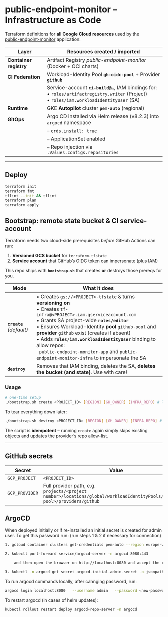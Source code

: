 # public-endpoint-monitor – Infrastructure as Code

Terraform definitions for **all Google Cloud resources** used by the\
[public-endpoint-monitor](https://github.com/stokesy56/public-endpoint-monitor-app) application:

| Layer | Resources created / imported |
|-------|------------------------------|
| **Container registry** | Artifact Registry _public-endpoint-monitor_ (Docker + OCI charts) |
| **CI Federation** | Workload-Identity Pool **`gh-oidc-pool`** + Provider **`github`** |
|                    | Service-account **`ci-build@…`**, IAM bindings for:<br>• `roles/artifactregistry.writer` (Project) <br>• `roles/iam.workloadIdentityUser` (SA) |
| **Runtime** | GKE **Autopilot** cluster **`pem-auto`** (regional) |
| **GitOps**             | Argo CD installed via Helm release (v8.2.3) into `argocd` namespace  
|                        | – `crds.install: true`  
|                        | – ApplicationSet enabled  
|                        | – Repo injection via `.Values.configs.repositories` 

---

## Deploy
```bash
terraform init
terraform fmt
tflint --init && tflint
terraform plan
tarraform apply
```
## Bootstrap: remote state bucket & CI service-account

Terraform needs two cloud-side prerequisites *before* GitHub Actions can run:

1. **Versioned GCS bucket** for `terraform.tfstate`  
2. **Service account** that GitHub’s OIDC token can impersonate (plus IAM)

This repo ships with **`bootstrap.sh`** that creates **or** destroys those
prereqs for you.

| Mode | What it does |
|------|--------------|
| **`create`** *(default)* | • Creates `gs://<PROJECT>-tfstate` & turns **versioning on**<br>• Creates `tf-infra@<PROJECT>.iam.gserviceaccount.com`<br>• Grants SA project-wide **`roles/editor`** <br>• Ensures Workload-Identity **pool** `github-pool` and **provider** `github` exist (creates if absent)<br>• Adds **`roles/iam.workloadIdentityUser`** binding to allow repos:<br>&nbsp;&nbsp;`public-endpoint-monitor-app` and `public-endpoint-monitor-infra` to impersonate the SA |
| **`destroy`** | Removes that IAM binding, deletes the SA, **deletes the bucket (and state)**. Use with care! |

### Usage

```bash
# one-time setup
./bootstrap.sh create <PROJECT_ID> [REGION] [GH_OWNER] [INFRA_REPO] # last three options are optional

```

To tear everything down later:

```bash
./bootstrap.sh destroy <PROJECT_ID> [REGION] [GH_OWNER] [INFRA_REPO] # last three options are optional
```

The script is **idempotent** – running `create` again simply skips existing
objects and updates the provider’s repo allow-list.

---

## GitHub secrets 

   | Secret | Value |
   |--------|-------|
   | `GCP_PROJECT` | `<PROJECT_ID>` |
   | `GCP_PROVIDER` | Full provider path, e.g.<br>`projects/<project number>/locations/global/workloadIdentityPools/<workload-pool>/providers/github` |

## ArgoCD

When deployed initially or if re-installed an initial secret is created for admin user.
To get this password run: (run steps 1 & 2 if necessary for connection)
```bash
1. gcloud container clusters get-credentials pem-auto --region europe-west2 --project public-endpoint-monitor

2. kubectl port-forward service/argocd-server -n argocd 8080:443

    and then open the browser on http://localhost:8080 and accept the certificate

3. kubectl -n argocd get secret argocd-initial-admin-secret -o jsonpath="{.data.password}" | base64 -d
```

To run argocd commands locally, after cahnging password, run:
```bash
argocd login localhost:8080   --username admin   --password <new-password>   --insecure
```


To restart argocd (in cases of helm updates):
```bash
kubectl rollout restart deploy argocd-repo-server -n argocd
```